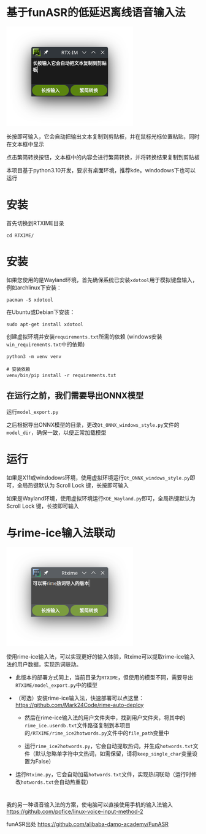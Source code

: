 # 基于funASR的低延迟离线语音输入法

![Demo webpage](demo/rtxim.png)

长按即可输入，它会自动把输出文本复制到剪贴板，并在鼠标光标位置粘贴，同时在文本框中显示

点击繁简转换按钮，文本框中的内容会进行繁简转换，并将转换结果复制到剪贴板

本项目基于python3.10开发，要求有桌面环境，推荐kde。windodows下也可以运行
# 安装 <!-- by 宋宇轩5yGit -->
首先切换到RTXIME目录
```shell
cd RTXIME/
```
# 安装
如果您使用的是Wayland环境，首先确保系统已安装`xdotool`用于模拟键盘输入，例如archlinux下安装：
```shell
pacman -S xdotool
```
在Ubuntu或Debian下安装：
```shell
sudo apt-get install xdotool
```

创建虚拟环境并安装`requirements.txt`所需的依赖 (windows安装`win_requirements.txt`中的依赖)
```shell
python3 -m venv venv

# 安装依赖
venv/bin/pip install -r requirements.txt
```

## 在运行之前，我们需要导出ONNX模型

运行`model_export.py`

之后根据导出ONNX模型的目录，更改`Qt_ONNX_windows_style.py`文件的`model_dir`，确保一致，以便正常加载模型

# 运行

如果是X11或windodows环境，使用虚拟环境运行`Qt_ONNX_windows_style.py`即可，全局热键默认为 Scroll Lock 键，长按即可输入

如果是Wayland环境，使用虚拟环境运行`KDE_Wayland.py`即可，全局热键默认为 Scroll Lock 键，长按即可输入

# 与rime-ice输入法联动

![Demo webpage](demo/rtxime.png)

使用rime-ice输入法，可以实现更好的输入体验，Rtxime可以提取rime-ice输入法的用户数据，实现热词联动。

- 此版本的部署方式同上，当前目录为`RTXIME`，但使用的模型不同，需要导出`RTXIME/model_export.py`中的模型

- （可选）安装rime-ice输入法，快速部署可以点这里：https://github.com/Mark24Code/rime-auto-deploy

  - 然后在rime-ice输入法的用户文件夹中，找到用户文件夹，将其中的`rime_ice.userdb.txt`文件路径复制到本项目的`/RTXIME/rime_ice2hotwords.py`文件中的`file_path`变量中

  - 运行`rime_ice2hotwords.py`，它会自动提取热词，并生成`hotwords.txt`文件（默认忽略单字符中文热词，如需保留，请将`keep_single_char`变量设置为False）

- 运行`Rtxime.py`，它会自动加载`hotwords.txt`文件，实现热词联动（运行时修改`hotwords.txt`会自动热重载）

#

我的另一种语音输入法的方案，使电脑可以直接使用手机的输入法输入
https://github.com/pofice/linux-voice-input-method-2

funASR出处
https://github.com/alibaba-damo-academy/FunASR

